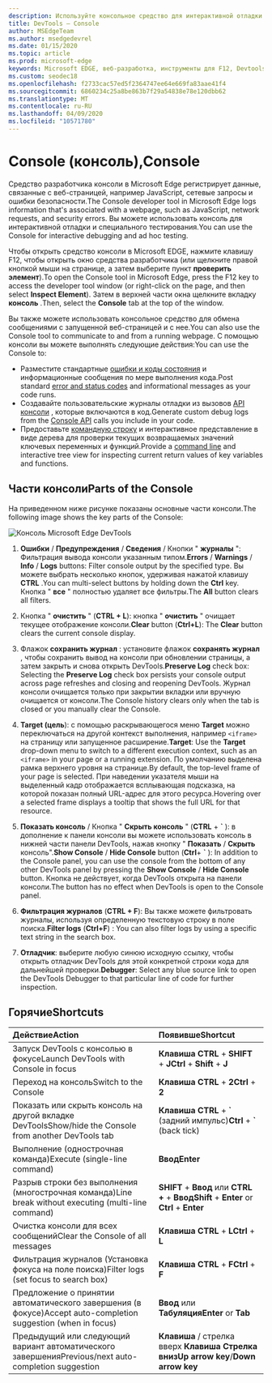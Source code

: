 ```yaml
---
description: Используйте консольное средство для интерактивной отладки и специальных проверок.
title: DevTools — Console
author: MSEdgeTeam
ms.author: msedgedevrel
ms.date: 01/15/2020
ms.topic: article
ms.prod: microsoft-edge
keywords: Microsoft EDGE, веб-разработка, инструменты для F12, Devtools, Console
ms.custom: seodec18
ms.openlocfilehash: f2733cac57ed5f2364747ee64e669fa83aae41f4
ms.sourcegitcommit: 6860234c25a8be863b7f29a54838e78e120dbb62
ms.translationtype: MT
ms.contentlocale: ru-RU
ms.lasthandoff: 04/09/2020
ms.locfileid: "10571780"
---
```

# <span data-ttu-id="af211-104">Console (консоль),</span><span class="sxs-lookup"><span data-stu-id="af211-104">Console</span></span>

<span data-ttu-id="af211-105">Средство разработчика консоли в Microsoft Edge регистрирует данные, связанные с веб-страницей, например JavaScript, сетевые запросы и ошибки безопасности.</span><span class="sxs-lookup"><span data-stu-id="af211-105">The Console developer tool in Microsoft Edge logs information that's associated with a webpage, such as JavaScript, network requests, and security errors.</span></span> <span data-ttu-id="af211-106">Вы можете использовать консоль для интерактивной отладки и специального тестирования.</span><span class="sxs-lookup"><span data-stu-id="af211-106">You can use the Console for interactive debugging and ad hoc testing.</span></span> 

<span data-ttu-id="af211-107">Чтобы открыть средство консоли в Microsoft EDGE, нажмите клавишу F12, чтобы открыть окно средства разработчика (или щелкните правой кнопкой мыши на странице, а затем выберите пункт **проверить элемент**).</span><span class="sxs-lookup"><span data-stu-id="af211-107">To open the Console tool in Microsoft Edge, press the F12 key to access the developer tool window (or right-click on the page, and then select **Inspect Element**).</span></span> <span data-ttu-id="af211-108">Затем в верхней части окна щелкните вкладку **консоль** .</span><span class="sxs-lookup"><span data-stu-id="af211-108">Then, select the **Console** tab at the top of the window.</span></span> 

<span data-ttu-id="af211-109">Вы также можете использовать консольное средство для обмена сообщениями с запущенной веб-страницей и с нее.</span><span class="sxs-lookup"><span data-stu-id="af211-109">You can also use the Console tool to communicate to and from a running webpage.</span></span> <span data-ttu-id="af211-110">С помощью консоли вы можете выполнять следующие действия:</span><span class="sxs-lookup"><span data-stu-id="af211-110">You can use the Console to:</span></span>

- <span data-ttu-id="af211-111">Разместите стандартные [ошибки и коды состояния](./console/error-and-status-codes.md) и информационные сообщения по мере выполнения кода.</span><span class="sxs-lookup"><span data-stu-id="af211-111">Post standard [error and status codes](./console/error-and-status-codes.md) and informational messages as your code runs.</span></span>
- <span data-ttu-id="af211-112">Создавайте пользовательские журналы отладки из вызовов [API консоли](./console/console-api.md) , которые включаются в код.</span><span class="sxs-lookup"><span data-stu-id="af211-112">Generate custom debug logs from the [Console API](./console/console-api.md) calls you include in your code.</span></span>
- <span data-ttu-id="af211-113">Предоставьте [командную строку](./console/command-line.md) и интерактивное представление в виде дерева для проверки текущих возвращаемых значений ключевых переменных и функций.</span><span class="sxs-lookup"><span data-stu-id="af211-113">Provide a [command line](./console/command-line.md) and interactive tree view for inspecting current return values of key variables and functions.</span></span>

## <span data-ttu-id="af211-114">Части консоли</span><span class="sxs-lookup"><span data-stu-id="af211-114">Parts of the Console</span></span>

<span data-ttu-id="af211-115">На приведенном ниже рисунке показаны основные части консоли.</span><span class="sxs-lookup"><span data-stu-id="af211-115">The following image shows the key parts of the Console:</span></span>

![Консоль Microsoft Edge DevTools](./media/console.png)

1. <span data-ttu-id="af211-117">**Ошибки**  /  **Предупреждения**  /  **Сведения**  /  Кнопки " **журналы** ": Фильтрация вывода консоли указанным типом.</span><span class="sxs-lookup"><span data-stu-id="af211-117">**Errors** / **Warnings** / **Info** / **Logs** buttons: Filter console output by the specified type.</span></span> <span data-ttu-id="af211-118">Вы можете выбрать несколько кнопок, удерживая нажатой клавишу **CTRL** .</span><span class="sxs-lookup"><span data-stu-id="af211-118">You can multi-select buttons by holding down the **Ctrl** key.</span></span> <span data-ttu-id="af211-119">Кнопка " **все** " полностью удаляет все фильтры.</span><span class="sxs-lookup"><span data-stu-id="af211-119">The **All** button clears all filters.</span></span>

2. <span data-ttu-id="af211-120">Кнопка " **очистить** " (**CTRL + L**): кнопка " **очистить** " очищает текущее отображение консоли.</span><span class="sxs-lookup"><span data-stu-id="af211-120">**Clear** button (**Ctrl+L**): The **Clear** button clears the current console display.</span></span>

3. <span data-ttu-id="af211-121">Флажок **сохранить журнал** : установите флажок **сохранять журнал** , чтобы сохранить вывод на консоли при обновлении страницы, а затем закрыть и снова открыть DevTools.</span><span class="sxs-lookup"><span data-stu-id="af211-121">**Preserve Log** check box: Selecting the **Preserve Log** check box persists your console output across page refreshes and closing and reopening DevTools.</span></span> <span data-ttu-id="af211-122">Журнал консоли очищается только при закрытии вкладки или вручную очищается от консоли.</span><span class="sxs-lookup"><span data-stu-id="af211-122">The Console history clears only when the tab is closed or you manually clear the Console.</span></span>

4. <span data-ttu-id="af211-123">**Target (цель**): с помощью раскрывающегося меню **Target** можно переключаться на другой контекст выполнения, например `<iframe>` на страницу или запущенное расширение.</span><span class="sxs-lookup"><span data-stu-id="af211-123">**Target**: Use the **Target** drop-down menu to switch to a different execution context, such as an `<iframe>` in your page or a running extension.</span></span> <span data-ttu-id="af211-124">По умолчанию выделена рамка верхнего уровня на странице.</span><span class="sxs-lookup"><span data-stu-id="af211-124">By default, the top-level frame of your page is selected.</span></span> <span data-ttu-id="af211-125">При наведении указателя мыши на выделенный кадр отображается всплывающая подсказка, на которой показан полный URL-адрес для этого ресурса.</span><span class="sxs-lookup"><span data-stu-id="af211-125">Hovering over a selected frame displays a tooltip that shows the full URL for that resource.</span></span>

5. <span data-ttu-id="af211-126">**Показать консоль**  /  Кнопка " **Скрыть консоль** " (**CTRL** +  **&grave;** ): в дополнение к панели консоли вы можете использовать консоль в нижней части панели DevTools, нажав кнопку " **Показать**  /  **Скрыть** консоль".</span><span class="sxs-lookup"><span data-stu-id="af211-126">**Show Console** / **Hide Console** button (**Ctrl**+ **&grave;** ): In addition to the Console panel, you can use the console from the bottom of any other DevTools panel by pressing the **Show Console** / **Hide Console** button.</span></span> <span data-ttu-id="af211-127">Кнопка не действует, когда DevTools открыта на панели консоли.</span><span class="sxs-lookup"><span data-stu-id="af211-127">The button has no effect when DevTools is open to the Console panel.</span></span>
 
6. <span data-ttu-id="af211-128">**Фильтрация журналов** (**CTRL + F**): Вы также можете фильтровать журналы, используя определенную текстовую строку в поле поиска.</span><span class="sxs-lookup"><span data-stu-id="af211-128">**Filter logs** (**Ctrl+F**) : You can also filter logs by using a specific text string in the search box.</span></span>

7. <span data-ttu-id="af211-129">**Отладчик**: выберите любую синюю исходную ссылку, чтобы открыть отладчик DevTools для этой конкретной строки кода для дальнейшей проверки.</span><span class="sxs-lookup"><span data-stu-id="af211-129">**Debugger**: Select any blue source link to open the DevTools Debugger to that particular line of code for further inspection.</span></span>

## <span data-ttu-id="af211-130">Горячие</span><span class="sxs-lookup"><span data-stu-id="af211-130">Shortcuts</span></span>

<span data-ttu-id="af211-131">Действие</span><span class="sxs-lookup"><span data-stu-id="af211-131">Action</span></span>                                            | <span data-ttu-id="af211-132">Появивше</span><span class="sxs-lookup"><span data-stu-id="af211-132">Shortcut</span></span>               
:-------------------------------------------------| :----------------------
<span data-ttu-id="af211-133">Запуск DevTools с консолью в фокусе</span><span class="sxs-lookup"><span data-stu-id="af211-133">Launch DevTools with Console in focus</span></span>             | <span data-ttu-id="af211-134">**Клавиша CTRL**  +  **SHIFT**  +  **J**</span><span class="sxs-lookup"><span data-stu-id="af211-134">**Ctrl** + **Shift** + **J**</span></span> 
<span data-ttu-id="af211-135">Переход на консоль</span><span class="sxs-lookup"><span data-stu-id="af211-135">Switch to the Console</span></span>                                 | <span data-ttu-id="af211-136">**Клавиша CTRL**  +  **2**</span><span class="sxs-lookup"><span data-stu-id="af211-136">**Ctrl** + **2**</span></span>           
<span data-ttu-id="af211-137">Показать или скрыть консоль на другой вкладке DevTools</span><span class="sxs-lookup"><span data-stu-id="af211-137">Show/hide the Console from another DevTools tab</span></span>       | <span data-ttu-id="af211-138">**Клавиша CTRL**  +  **&grave;** (задний импульс)</span><span class="sxs-lookup"><span data-stu-id="af211-138">**Ctrl** + **&grave;** (back tick)</span></span>  
<span data-ttu-id="af211-139">Выполнение (однострочная команда)</span><span class="sxs-lookup"><span data-stu-id="af211-139">Execute (single-line command)</span></span>                     | **<span data-ttu-id="af211-140">Ввод</span><span class="sxs-lookup"><span data-stu-id="af211-140">Enter</span></span>**                
<span data-ttu-id="af211-141">Разрыв строки без выполнения (многострочная команда)</span><span class="sxs-lookup"><span data-stu-id="af211-141">Line break without executing (multi-line command)</span></span> | <span data-ttu-id="af211-142">**SHIFT**  +  **Ввод** или **CTRL +**  +  **Ввод**</span><span class="sxs-lookup"><span data-stu-id="af211-142">**Shift** + **Enter** or **Ctrl** + **Enter**</span></span>      
<span data-ttu-id="af211-143">Очистка консоли для всех сообщений</span><span class="sxs-lookup"><span data-stu-id="af211-143">Clear the Console of all messages</span></span>                 | <span data-ttu-id="af211-144">**Клавиша CTRL**  +  **L**</span><span class="sxs-lookup"><span data-stu-id="af211-144">**Ctrl** + **L**</span></span>           
<span data-ttu-id="af211-145">Фильтрация журналов (Установка фокуса на поле поиска)</span><span class="sxs-lookup"><span data-stu-id="af211-145">Filter logs (set focus to search box)</span></span>             | <span data-ttu-id="af211-146">**Клавиша CTRL**  +  **F**</span><span class="sxs-lookup"><span data-stu-id="af211-146">**Ctrl** + **F**</span></span>           
<span data-ttu-id="af211-147">Предложение о принятии автоматического завершения (в фокусе)</span><span class="sxs-lookup"><span data-stu-id="af211-147">Accept auto-completion suggestion (when in focus)</span></span> | <span data-ttu-id="af211-148">**Ввод** или **Табуляция**</span><span class="sxs-lookup"><span data-stu-id="af211-148">**Enter** or **Tab**</span></span>       
<span data-ttu-id="af211-149">Предыдущий или следующий вариант автоматического завершения</span><span class="sxs-lookup"><span data-stu-id="af211-149">Previous/next auto-completion suggestion</span></span>          | <span data-ttu-id="af211-150">**Клавиша** / стрелка вверх **Клавиша Стрелка вниз**</span><span class="sxs-lookup"><span data-stu-id="af211-150">**Up arrow key**/**Down arrow key**</span></span>   


